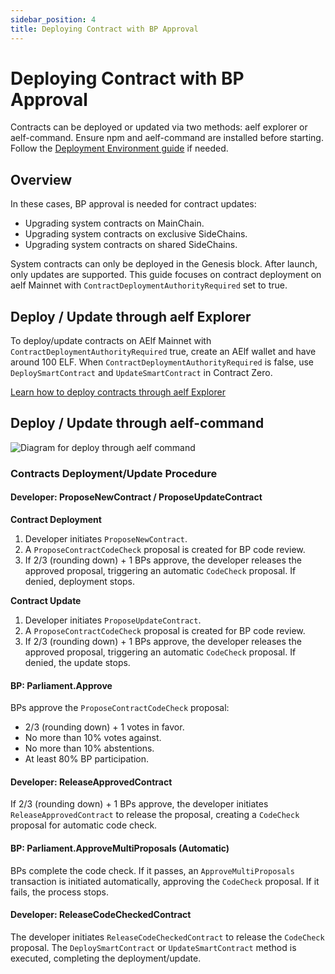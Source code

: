 ```yaml
---
sidebar_position: 4
title: Deploying Contract with BP Approval
---
```


# Deploying Contract with BP Approval

Contracts can be deployed or updated via two methods: aelf explorer or aelf-command. Ensure npm and aelf-command are installed before starting. Follow the [Deployment Environment guide](#) if needed.

## Overview

In these cases, BP approval is needed for contract updates:

- Upgrading system contracts on MainChain.
- Upgrading system contracts on exclusive SideChains.
- Upgrading system contracts on shared SideChains.

System contracts can only be deployed in the Genesis block. After launch, only updates are supported. This guide focuses on contract deployment on aelf Mainnet with `ContractDeploymentAuthorityRequired` set to true.

## Deploy / Update through aelf Explorer

To deploy/update contracts on AElf Mainnet with `ContractDeploymentAuthorityRequired` true, create an AElf wallet and have around 100 ELF. When `ContractDeploymentAuthorityRequired` is false, use `DeploySmartContract` and `UpdateSmartContract` in Contract Zero.

[Learn how to deploy contracts through aelf Explorer](#)

## Deploy / Update through aelf-command

![Diagram for deploy through aelf command](/img/BP-approval-required.png)

### Contracts Deployment/Update Procedure

#### Developer: ProposeNewContract / ProposeUpdateContract

**Contract Deployment**

1. Developer initiates `ProposeNewContract`.
2. A `ProposeContractCodeCheck` proposal is created for BP code review.
3. If 2/3 (rounding down) + 1 BPs approve, the developer releases the approved proposal, triggering an automatic `CodeCheck` proposal. If denied, deployment stops.

**Contract Update**

1. Developer initiates `ProposeUpdateContract`.
2. A `ProposeContractCodeCheck` proposal is created for BP code review.
3. If 2/3 (rounding down) + 1 BPs approve, the developer releases the approved proposal, triggering an automatic `CodeCheck` proposal. If denied, the update stops.

#### BP: Parliament.Approve

BPs approve the `ProposeContractCodeCheck` proposal:

- 2/3 (rounding down) + 1 votes in favor.
- No more than 10% votes against.
- No more than 10% abstentions.
- At least 80% BP participation.

#### Developer: ReleaseApprovedContract

If 2/3 (rounding down) + 1 BPs approve, the developer initiates `ReleaseApprovedContract` to release the proposal, creating a `CodeCheck` proposal for automatic code check.

#### BP: Parliament.ApproveMultiProposals (Automatic)

BPs complete the code check. If it passes, an `ApproveMultiProposals` transaction is initiated automatically, approving the `CodeCheck` proposal. If it fails, the process stops.

#### Developer: ReleaseCodeCheckedContract

The developer initiates `ReleaseCodeCheckedContract` to release the `CodeCheck` proposal. The `DeploySmartContract` or `UpdateSmartContract` method is executed, completing the deployment/update.